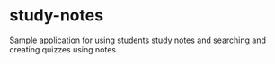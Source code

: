 # study-notes
Sample application for using students study notes and searching and creating quizzes using notes.
